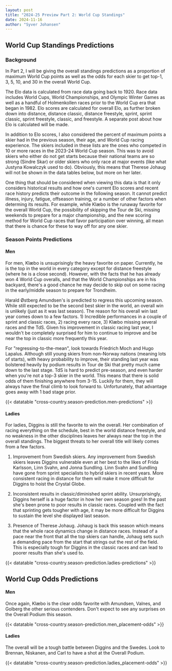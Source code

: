 ```yaml
---
layout: post
title: "2024-25 Preview Part 2: World Cup Standings"
date: 2024-11-16
author: "Syver Johansen"
---
```


## World Cup Standings Predictions

### Background

In Part 2, I will be giving the overall standings predictions as a proportion of maximum World Cup points as well as the odds for each skier to get top-1, 3, 5, 10, and 30 in the overall World Cup.

The Elo data is calculated from race data going back to 1920.  Race data includes World Cups, World Championships, and Olympic Winter Games as well as a handful of Holmenkollen races prior to the World Cup era that began in 1982.  Elo scores are calculated for overall Elo, as further broken down into distance, distance classic, distance freestyle, sprint, sprint classic, sprint freestyle, classic, and freestyle.  A separate post about how Elo is calculated will be made.

In addition to Elo scores, I also considered the percent of maximum points a skier had in the previous season, their age, and World Cup racing experience.  The skiers included in these lists are the ones who competed in 10 or more races in the 2023-24 World Cup season.  This was to avoid skiers who either do not get starts because their national teams are so strong (Sindre Skar) or older skiers who only race at major events (like what Justyna Kowalczyk used to do).  Obviously, this means that Therese Johaug will not be shown in the data tables below, but more on her later.

One thing that should be considered when viewing this data is that it only considers historical results and how one's current Elo scores and recent race history predicts their outcome in the following season.  It cannot predict illness, injury, fatigue, offseason training, or a number of other factors when determing its results.  For example, while Klæbo is the runaway favorite for the overall World Cup, the possibility of skipping the Tour de Ski, missing weekends to prepare for a major championship, and the new scoring method for World Cup races that favor participation over winning, all mean that there is chance for these to way off for any one skier.



### Season Points Predictions


#### Men

For men, Klæbo is unsuprisingly the heavy favorite on paper.  Currently, he is the top in the world in every category except for distance freestyle (where he is a close second).  However, with the facts that he has already won 4 World Cup overalls, and that the World Championships are in his backyard, there's a good chance he may decide to skip out on some racing in the early/middle season to prepare for Trondheim.  

Harald Østberg Amundsen's is predicted to regress this upcoming season.  While still expected to be the second best skier in the world, an overall win is unlikely (just as it was last season).  The reason for his overall win last year comes down to a few factors.  1) Incredible performances in a couple of sprint and classic races, 2) racing every race, 3) Klæbo missing several races and the TdS.  Given his improvement in classic racing last year, I wouldn't be completely surprised for him to continue to improve and be near the top in classic more frequently this year.  

For "regressing-to-the-mean", look towards Friedrich Moch and Hugo Lapalus.  Although still young skiers from non-Norway nations (meaning lots of starts), with heavy probability to improve, their standing last year was bolstered heavily by podium results in Tour de Ski that pretty much came down to the last stage.  TdS is hard to predict pre-season, and even harder when you're not a top-3 skier in the world.  This means that there is solid odds of them finishing anywhere from 3-15.  Luckily for them, they will always have the final climb to look forward to.  Unfortunately, that advantage goes away with 1 bad stage prior.

{{< datatable "cross-country.season-prediction.men-predictions" >}}


#### Ladies

For ladies, Diggins is still the favorite to win the overall.  Her combination of racing everything on the schedule, best in the world distance freestyle, and no weakness in the other disciplines leaves her always near the top in the overall standings.  The biggest threats to her overall title will likely comes from a few factors.

1) Improvement from Swedish skiers.  Any improvement from Swedish skiers leaves Diggins vulnerable even at her best to the likes of Frida Karlsson, Linn Svahn, and Jonna Sundling.  Linn Svahn and Sundling have gone from sprint specialists to hybrid skiers in recent years.  More consistent racing in distance for them will make it more difficult for Diggins to hoist the Crystal Globe.

2) Inconsistent results in classic/diminished sprint ability.  Unsurprisingly, Diggins herself is a huge factor in how her own season goes!  In the past she's been prone to poor results in classic races.  Coupled with the fact that sprinting gets tougher with age, it may be more difficult for Diggins to sustain the level she displayed last season.

3) Presence of Therese Johaug.  Johaug is back this season which means that the whole race dynamics change in distance races.  Instead of a pace near the front that all the top skiers can handle, Johaug sets such a demanding pace from the start that strings out the rest of the field.  This is especially tough for Diggins in the classic races and can lead to poorer results than she's used to.


{{< datatable "cross-country.season-prediction.ladies-predictions" >}}


## World Cup Odds Predictions


#### Men

Once again, Klæbo is the clear odds favorite with Amundsen, Valnes, and Golberg the other serious contenders.  Don't expect to see any surprises on the Overall Podium this season.


{{< datatable "cross-country.season-prediction.men_placement-odds" >}}


#### Ladies

The overall will be a tough battle between Diggins and the Swedes.  Look to Brennan, Niskanen, and Carl to have a shot at the Overall Podium.


{{< datatable "cross-country.season-prediction.ladies_placement-odds" >}}